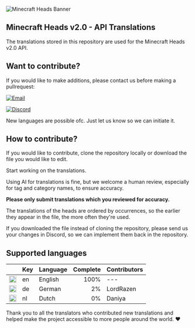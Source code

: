 ![Minecraft Heads Banner](https://images.minecraft-heads.com/banners/minecraft-heads_halfbanner_234x60.png)

## Minecraft Heads v2.0 - API Translations
The translations stored in this repository are used for the Minecraft Heads v2.0 API.


## Want to contribute?
If you would like to make additions, please contact us before making a pullrequest: 

[![Email](https://img.shields.io/badge/Email-info%40minecraft--heads.com-blue?logo=gmail&logoColor=white)](mailto:info@minecraft-heads.com)

[![Discord](https://img.shields.io/badge/Discord-Join%20Server-5865F2?logo=discord&logoColor=white)](https://discord.com/invite/K7yxDD2HP3)

New languages are possible ofc. Just let us know so we can initiate it.

## How to contribute?
If you would like to contribute, clone the repository locally or download the file you would like to edit. 

Start working on the translations.

Using AI for translations is fine, but we welcome a human review, especially for tag and category names, to ensure accuracy.

**Please only submit translations which you reviewed for accuracy.**

The translations of the heads are ordered by occurrences, so the earlier they appear in the file, the more often they're used.

If you downloaded the file instead of cloning the repository, please send us your changes in Discord, so we can implement them back in the repository.


## Supported languages
||Key|Language|Complete|Contributors|
|---|---|---|---|---|
|<img src="https://cdn.jsdelivr.net/gh/hjnilsson/country-flags/svg/gb.svg" width="20"/>|en|English| <div align="right">100%</div>|---|
|<img src="https://cdn.jsdelivr.net/gh/hjnilsson/country-flags/svg/de.svg" width="20"/>|de|German| <div align="right">2%</div>|LordRazen|
|<img src="https://cdn.jsdelivr.net/gh/hjnilsson/country-flags/svg/nl.svg" width="20"/>|nl|Dutch| <div align="right">0%</div>|Daniya|

Thank you to all the translators who contributed new translations and helped make the project accessible to more people around the world. ❤️